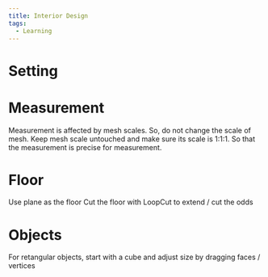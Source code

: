 ```yaml
---
title: Interior Design
tags:
  - Learning
---
```


# Setting

# Measurement

Measurement is affected by mesh scales. So, do not change the scale of mesh.
Keep mesh scale untouched and make sure its scale is 1:1:1.
So that the measurement is precise for measurement.

# Floor

Use plane as the floor
Cut the floor with LoopCut to extend / cut the odds

# Objects

For retangular objects, start with a cube and adjust size by dragging faces / vertices
